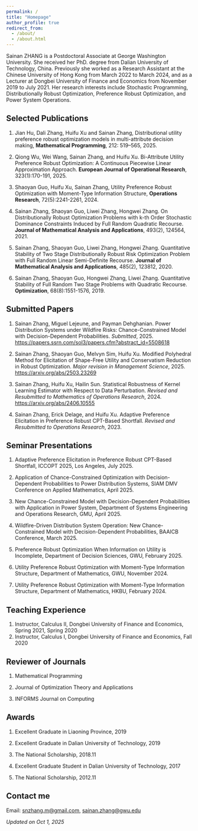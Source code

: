 ```yaml
---
permalink: /
title: "Homepage"
author_profile: true
redirect_from: 
  - /about/
  - /about.html
---
```


Sainan ZHANG is a Postdoctoral Associate at George Washington University. She received her PhD. degree from Dalian University of Technology, China. Previously she worked as a Research Assistant at the Chinese University of Hong Kong from March 2022 to March 2024, and as a Lecturer at Dongbei University of Finance and Economics from November 2019 to July 2021. Her research interests include Stochastic Programming, Distributionally Robust Optimization, Preference Robust Optimization, and Power System Operations.

Selected Publications
------
1. Jian Hu, Dali Zhang, Huifu Xu and Sainan Zhang, Distributional utility preference robust optimization models in multi-attribute decision making, __Mathematical Programming__, 212: 519–565, 2025.
  
2. Qiong Wu, Wei Wang, Sainan Zhang, and Huifu Xu. Bi-Attribute Utility Preference Robust Optimization: A Continuous Piecewise Linear Approximation Approach. __European Journal of Operational Research__, 323(1):170-191, 2025.

3. Shaoyan Guo, Huifu Xu, Sainan Zhang, Utility Preference Robust Optimization with Moment-Type Information Structure, __Operations Research__, 72(5):2241-2261, 2024.

4. Sainan Zhang, Shaoyan Guo, Liwei Zhang, Hongwei Zhang. On Distributionally Robust Optimization Problems with k-th Order Stochastic Dominance Constraints Induced by Full Random Quadratic Recourse. __Journal of Mathematical Analysis and Applications__, 493(2), 124564, 2021.

5. Sainan Zhang, Shaoyan Guo, Liwei Zhang, Hongwei Zhang. Quantitative Stability of Two Stage Distributionally Robust Risk Optimization Problem with Full Random Linear Semi-Definite Recourse. __Journal of Mathematical Analysis and Applications__, 485(2), 123812, 2020.

6. Sainan Zhang, Shaoyan Guo, Hongwei Zhang, Liwei Zhang. Quantitative Stability of Full Random Two Stage Problems with Quadratic Recourse. __Optimization__, 68(8):1551-1576, 2019.

Submitted Papers
-------
1. Sainan Zhang, Miguel Lejeune, and Payman Dehghanian. Power Distribution Systems under Wildfire Risks: Chance-Constrained Model with Decision-Dependent Probabilities. _Submitted_, 2025. https://papers.ssrn.com/sol3/papers.cfm?abstract_id=5508618
   
2. Sainan Zhang, Shaoyan Guo, Melvyn Sim, Huifu Xu. Modified Polyhedral Method for Elicitation of Shape-Free Utility and Conservatism Reduction in Robust Optimization. _Major revision in Management Science_, 2025. https://arxiv.org/abs/2503.23269

3. Sainan Zhang, Huifu Xu, Hailin Sun. Statistical Robustness of Kernel Learning Estimator with Respect to Data Perturbation. _Revised and Resubmitted to Mathematics of Operations Research_, 2024. https://arxiv.org/abs/2406.10555

4. Sainan Zhang, Erick Delage, and Huifu Xu. Adaptive Preference Elicitation in Preference Robust CPT-Based Shortfall. _Revised and Resubmitted to Operations Research_, 2023.

Seminar Presentations
-------
1. Adaptive Preference Elicitation in Preference Robust CPT-Based Shortfall, ICCOPT 2025, Los Angeles, July 2025.

2. Application of Chance-Constrained Optimization with Decision-Dependent Probabilities to Power Distribution Systems, SIAM DMV Conference on Applied Mathematics, April 2025.
   
3. New Chance-Constrained Model with Decision-Dependent Probabilities with Application in Power System, Department of Systems Engineering and Operations Research, GMU, April 2025.

4. Wildfire-Driven Distribution System Operation: New Chance-Constrained Model with Decision-Dependent Probabilities, BAAICB Conference, March 2025.
 
5. Preference Robust Optimization When Information on Utility is Incomplete, Department of Decision Sciences, GWU, February 2025.

6. Utility Preference Robust Optimization with Moment-Type Information Structure, Department of Mathematics, GWU, November 2024.

7. Utility Preference Robust Optimization with Moment-Type Information Structure, Department of Mathematics, HKBU, February 2024.

Teaching Experience
-------   
1. Instructor, Calculus II, Dongbei University of Finance and Economics, Spring 2021, Spring 2020
2. Instructor, Calculus I, Dongbei University of Finance and Economics, Fall 2020

Reviewer of Journals
-------
1. Mathematical Programming

2. Journal of Optimization Theory and Applications
  
3. INFORMS Journal on Computing
   
Awards
-------
1. Excellent Graduate in Liaoning Province, 2019
   
2. Excellent Graduate in Dalian University of Technology, 2019

3. The National Scholarship, 2018.11
  
4. Excellent Graduate Student in Dalian University of Technology, 2017

5. The National Scholarship, 2012.11

Contact me
------
Email: snzhang.m@gmail.com, sainan.zhang@gwu.edu

_Updated on Oct 1, 2025_
